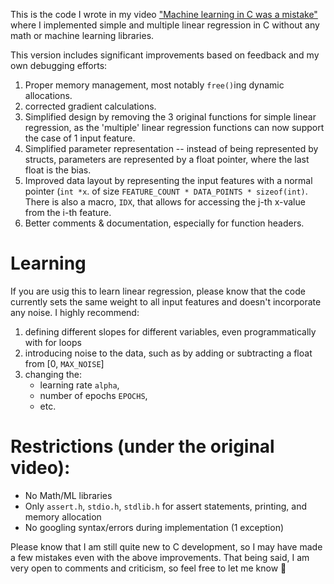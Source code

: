 This is the code I wrote in my video ["Machine learning in C was a mistake"](https://youtu.be/gqSbWMiOuFk) where I implemented simple and multiple linear regression in C without any math or machine learning libraries.

This version includes significant improvements based on feedback and my own debugging efforts:

1. Proper memory management, most notably `free()`ing dynamic allocations.
2. corrected gradient calculations. 
3. Simplified design by removing the 3 original functions for simple linear regression, as the 'multiple' linear regression functions can now support the case of 1 input feature.
4. Simplified parameter representation -- instead of being represented by structs, parameters are represented by a float pointer, where the last float is the bias.
5. Improved data layout by representing the input features with a normal pointer (`int *x`. of size `FEATURE_COUNT * DATA_POINTS * sizeof(int)`. There is also a macro, `IDX`, that allows for accessing the j-th x-value from the i-th feature.
6. Better comments & documentation, especially for function headers.

# Learning
If you are usig this to learn linear regression, please know that the code currently sets the same weight to all input features and doesn't incorporate any noise. I highly recommend:
1. defining different slopes for different variables, even programmatically with for loops
2. introducing noise to the data, such as by adding or subtracting a float from [0, `MAX_NOISE`]
2. changing the:
	- learning rate `alpha`,
	- number of epochs `EPOCHS`,
	- etc.

# Restrictions (under the original video):
- No Math/ML libraries
- Only `assert.h`, `stdio.h`, `stdlib.h` for assert statements, printing, and memory allocation
- No googling syntax/errors during implementation (1 exception)

Please know that I am still quite new to C development, so I may have made a few mistakes even with the above improvements. That being said, I am very open to comments and criticism, so feel free to let me know 🙂
